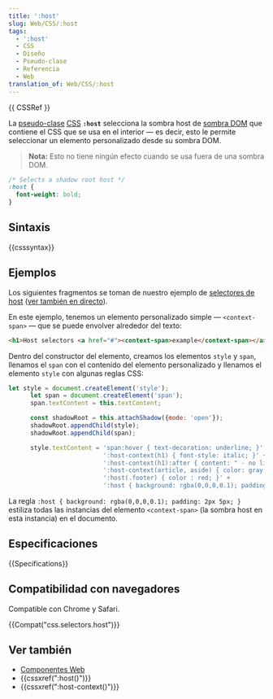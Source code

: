 ```yaml
---
title: ':host'
slug: Web/CSS/:host
tags:
  - ':host'
  - CSS
  - Diseño
  - Pseudo-clase
  - Referencia
  - Web
translation_of: Web/CSS/:host
---
```


{{ CSSRef }}

La [pseudo-clase](/es/docs/Web/CSS/Pseudo-classes) [CSS](/es/docs/Web/CSS) **`:host`** selecciona la sombra host de [sombra DOM](/es/docs/Web/Web_Components/Using_shadow_DOM) que contiene el CSS que se usa en el interior — es decir, esto le permite seleccionar un elemento personalizado desde su sombra DOM.

> **Nota:** Esto no tiene ningún efecto cuando se usa fuera de una sombra DOM.

```css
/* Selects a shadow root host */
:host {
  font-weight: bold;
}
```

## Sintaxis

{{csssyntax}}

## Ejemplos

Los siguientes fragmentos se toman de nuestro ejemplo de [selectores de host](https://github.com/mdn/web-components-examples/tree/master/host-selectors) ([ver también en directo](https://mdn.github.io/web-components-examples/host-selectors/)).

En este ejemplo, tenemos un elemento personalizado simple — `<context-span>` — que se puede envolver alrededor del texto:

```html
<h1>Host selectors <a href="#"><context-span>example</context-span></a></h1>
```

Dentro del constructor del elemento, creamos los elementos `style` y `span`, llenamos el `span` con el contenido del elemento personalizado y llenamos el elemento `style` con algunas reglas CSS:

```js
let style = document.createElement('style');
      let span = document.createElement('span');
      span.textContent = this.textContent;

      const shadowRoot = this.attachShadow({mode: 'open'});
      shadowRoot.appendChild(style);
      shadowRoot.appendChild(span);

      style.textContent = 'span:hover { text-decoration: underline; }' +
                          ':host-context(h1) { font-style: italic; }' +
                          ':host-context(h1):after { content: " - no links in headers!" }' +
                          ':host-context(article, aside) { color: gray; }' +
                          ':host(.footer) { color : red; }' +
                          ':host { background: rgba(0,0,0,0.1); padding: 2px 5px; }';
```

La regla `:host { background: rgba(0,0,0,0.1); padding: 2px 5px; }` estiliza todas las instancias del elemento `<context-span>` (la sombra host en esta instancia) en el documento.

## Especificaciones

{{Specifications}}

## Compatibilidad con navegadores

Compatible con Chrome y Safari.

{{Compat("css.selectors.host")}}

## Ver también

- [Componentes Web](/es/docs/Web/Web_Components)
- {{cssxref(":host()")}}
- {{cssxref(":host-context()")}}

